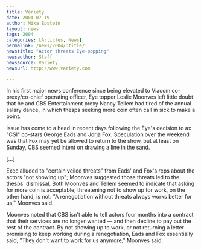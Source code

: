 ```yaml
---
title: Variety
date: 2004-07-19
author: Mika Epstein
layout: news
tags: 2004
categories: [Articles, News]
permalink: /news/2004/:title/
newstitle: "Actor threats Eye-popping"
newsauthor: Staff  
newssource: Variety  
newsurl: http://www.variety.com  

---
```


In his first major news conference since being elevated to Viacom co-prexy/co-chief operating officer, Eye topper Leslie Moonves left little doubt that he and CBS Entertainment prexy Nancy Tellem had tired of the annual salary dance, in which thesps seeking more coin often call in sick to make a point. 

Issue has come to a head in recent days following the Eye's decision to ax "CSI" co-stars George Eads and Jorja Fox. Speculation over the weekend was that Fox may yet be allowed to return to the show, but at least on Sunday, CBS seemed intent on drawing a line in the sand. 

[...]

Exec alluded to "certain veiled threats" from Eads' and Fox's reps about the actors "not showing up"; Moonves suggested those threats led to the thesps' dismissal. Both Moonves and Tellem seemed to indicate that asking for more coin is acceptable; threatening not to show up for work, on the other hand, is not. "A renegotiation without threats always works better for us," Moonves said. 

Moonves noted that CBS isn't able to tell actors four months into a contract that their services are no longer wanted &#8212; and then decline to pay out the rest of the contract. By not showing up to work, or not returning a letter promising to keep working during a renegotiation, Eads and Fox essentially said, "They don't want to work for us anymore," Moonves said. 

